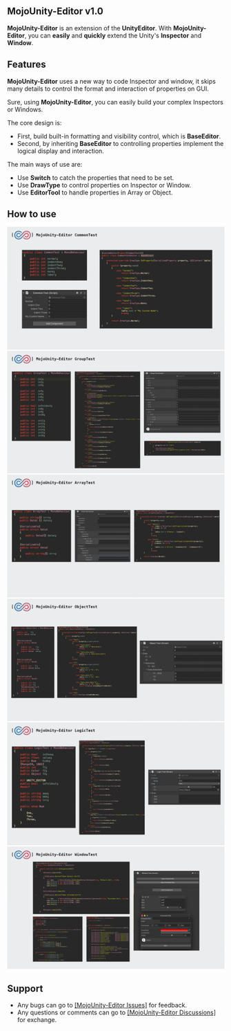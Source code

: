 ## MojoUnity-Editor v1.0

**MojoUnity-Editor** is an extension of the **UnityEditor**. With **MojoUnity-Editor**, you can **easily** and **quickly** extend the Unity's **Inspector** and **Window**.

## Features

**MojoUnity-Editor** uses a new way to code Inspector and window, it skips many details to control the format and interaction of properties on GUI.

Sure, using **MojoUnity-Editor**, you can easily build your complex Inspectors or Windows.

The core design is:
* First, build built-in formatting and visibility control, which is **BaseEditor**.
* Second, by inheriting **BaseEditor** to controlling properties implement the logical display and interaction.

The main ways of use are: 

* Use **Switch** to catch the properties that need to be set.
* Use **DrawType** to control properties on Inspector or Window.
* Use **EditorTool** to handle properties in Array or Object.

## How to use

![Common Test](/Images/MojoUnity-Editor/CommonTest.png "Common Test")
![Group Test](/Images/MojoUnity-Editor/GroupTest.png "Group Test")
![Array Test](/Images/MojoUnity-Editor/ArrayTest.png "Array Test")
![Object Test](/Images/MojoUnity-Editor/ObjectTest.png "Object Test")
![Logic Test](/Images/MojoUnity-Editor/LogicTest.png "Logic Test")
![Window Test](/Images/MojoUnity-Editor/WindowTest.png "Window Test")

## Support

* Any bugs can go to [[MojoUnity-Editor Issues]](https://github.com/scottcgi/MojoUnity-Packages/labels/MojoUnity-Editor) for feedback.
* Any questions or comments can go to [[MojoUnity-Editor Discussions]](https://github.com/scottcgi/MojoUnity-Packages/discussions/categories/mojounity-editor) for exchange.
